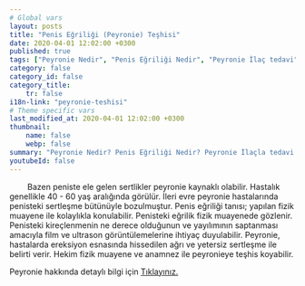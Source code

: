 ```yaml
---
# Global vars
layout: posts
title: "Penis Eğriliği (Peyronie) Teşhisi"
date: 2020-04-01 12:02:00 +0300
published: true
tags: ["Peyronie Nedir", "Penis Eğriliği Nedir", "Peyronie İlaç tedavi", " Peyronie sebep", "Peyronie belirti", "Peyronie ameliyat", "Penis eğriliği düzeltme", "penis eğriliği ameliyatı", "mutluluk çubuğu ameliyatı", "Penil Protez Ameliyatı" , "Penis eğriliği ameliyatı nasıl olur" , "Peyronie" , "Penis Eğriliği" , "peyronie nedeni" , "peyronie teşhis" , "penis eğriliği nedeni" , "Penis neden eğrilir" ]
category: false
category_id: false
category_title:
    tr: false
i18n-link: "peyronie-teshisi"
# Theme specific vars
last_modified_at: 2020-04-01 12:02:00 +0300
thumbnail:
    name: false
    webp: false
summary: "Peyronie Nedir? Penis Eğriliği Nedir? Peyronie İlaçla tedavi edilir mi? Peyronie'nin sebebi? Peyronie belirtileri, Peyronie ameliyatları, Penis Eğriliği düzeltilmesi, penis eğriliği ameliyatı, mutluluk çubuğu ameliyatı, penil protez ameliyatı, Penis eğriliği nasıl düzeltilir, Penis eğriliği ameliyatı nasıl olur"
youtubeId: false
---
```


&nbsp;&nbsp;&nbsp;&nbsp;&nbsp;&nbsp;&nbsp;&nbsp;Bazen peniste ele gelen sertlikler peyronie kaynaklı olabilir. Hastalık genellikle 40 - 60 yaş aralığında görülür. İleri evre peyronie hastalarında penisteki sertleşme bütünüyle bozulmuştur. Penis eğriliği tanısı; yapılan fizik muayene ile kolaylıkla konulabilir. Penisteki eğrilik fizik muayenede gözlenir. Penisteki kireçlenmenin ne derece olduğunun ve yayılımının saptanması amacıyla film ve ultrason görüntülemelerine ihtiyaç duyulabilir. Peyronie, hastalarda ereksiyon esnasında hissedilen ağrı ve yetersiz sertleşme ile belirti verir. Hekim fizik muayene ve anamnez ile peyronieye teşhis koyabilir.    

Peyronie hakkında detaylı bilgi için [Tıklayınız.](https://www.onoluroloji.com/peyronie)
